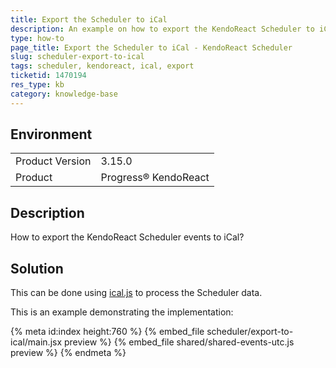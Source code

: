 ```yaml
---
title: Export the Scheduler to iCal
description: An example on how to export the KendoReact Scheduler to iCal.
type: how-to
page_title: Export the Scheduler to iCal - KendoReact Scheduler
slug: scheduler-export-to-ical
tags: scheduler, kendoreact, ical, export
ticketid: 1470194
res_type: kb
category: knowledge-base
---
```


## Environment

<table>
	<tbody>
		<tr>
			<td>Product Version</td>
			<td>3.15.0</td>
		</tr>
		<tr>
			<td>Product</td>
			<td>Progress® KendoReact</td>
		</tr>
	</tbody>
</table>


## Description

How to export the KendoReact Scheduler events to iCal?

## Solution

This can be done using [ical.js](https://mozilla-comm.github.io/ical.js/) to process the Scheduler data.

This is an example demonstrating the implementation:

{% meta id:index height:760 %}
{% embed_file scheduler/export-to-ical/main.jsx preview %}
{% embed_file shared/shared-events-utc.js preview %}
{% endmeta %}
